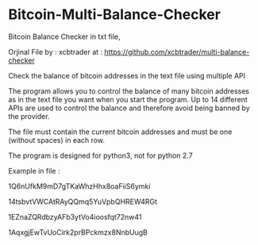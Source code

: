 # Bitcoin-Multi-Balance-Checker
Bitcoin Balance Checker in txt file,

Orjinal File by : xcbtrader at : https://github.com/xcbtrader/multi-balance-checker

Check the balance of bitcoin addresses in the text file using multiple API

The program allows you to control the balance of many bitcoin addresses as in the text file you want when you start the program. Up to 14 different APIs are used to control the balance and therefore avoid being banned by the provider.


The file must contain the current bitcoin addresses and must be one (without spaces) in each row.

The program is designed for python3, not for python 2.7

Example in file :

1Q6nUfkM9mD7gTKaWhzHhx8oaFiiS6ymki

14tsbvtVWCAtRAyQQmq5YuVpbQHREW4RGt

1EZnaZQRdbzyAFb3ytVo4ioosfqt72nw41

1AqxgjEwTvUoCirk2prBPckmzx8NnbUugB
